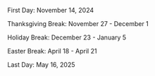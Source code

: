 First Day: November 14, 2024

Thanksgiving Break: November 27 - December 1

Holiday Break: December 23 - January 5

Easter Break: April 18 - April 21

Last Day: May 16, 2025